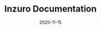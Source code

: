 ---
title: Inzuro Documentation
date_updated: 2020-11-16 12:37:08
date: 2020-11-15
min_role: Guest
---